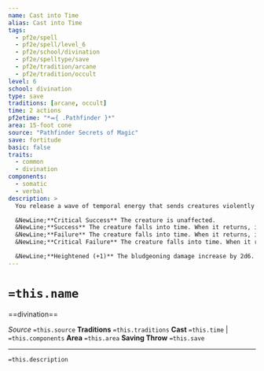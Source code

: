 ```yaml
---
name: Cast into Time
alias: Cast into Time
tags:
  - pf2e/spell
  - pf2e/spell/level_6
  - pf2e/school/divination
  - pf2e/spelltype/save
  - pf2e/tradition/arcane
  - pf2e/tradition/occult
level: 6
school: divination
type: save
traditions: [arcane, occult]
time: 2 actions
pf2etime: "*⬺{ .Pathfinder }*"
area: 15-foot cone
source: "Pathfinder Secrets of Magic"
save: fortitude
basic: false
traits:
  - common
  - divination
components:
  - somatic
  - verbal
description: >
  You release a wave of temporal energy that sends creatures violently tumbling through time, scarring their thoughts with the information flowing around them. Although the journey can feel like it lasts for minutes or even days, the targets reappear instantly. Witnessing this chaotic flow of time and being bashed against objects from different times deals the targets 5d8 mental damage and 5d6 bludgeoning damage, with a Fortitude save. A creature that falls into time disappears until the end of your turn. It then reappears in the same space it left; if that space is occupied, it appears in the nearest empty space, chosen by the GM.

  &NewLine;**Critical Success** The creature is unaffected.
  &NewLine;**Success** The creature falls into time. When it returns, it takes half damage.
  &NewLine;**Failure** The creature falls into time. When it returns, it takes full damage and is [[Sickened]] 1.
  &NewLine;**Critical Failure** The creature falls into time. When it returns, it takes double damage and is [[Sickened]] 2.

  &NewLine;**Heightened (+1)** The bludgeoning damage increase by 2d6.
---
```

# `=this.name`
==divination==

*Source* `=this.source`
**Traditions** `=this.traditions`
**Cast** `=this.time` | `=this.components`
**Area** `=this.area`
**Saving Throw** `=this.save`

***
`=this.description`